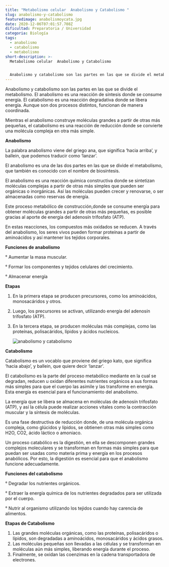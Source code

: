 ```yaml
---
title: "Metabolismo celular  Anabolismo y Catabolismo "
slug: anabolismo-y-catabolismo
featuredimage: anabolismoycata.jpg
date: 2020-12-06T07:01:57.708Z
dificultad: Preparatoria / Universidad
categoria: Biología
tags:
  - anabolismo
  - catabolismo
  - metabolismo
short-description: >-
  Metabolismo celular  Anabolismo y Catabolismo 


  Anabolismo y catabolismo son las partes en las que se divide el metabolismo. El anabolismo es una reacción de síntesis donde se consume energía
---
```

Anabolismo y catabolismo son las partes en las que se divide el metabolismo. El anabolismo es una reacción de síntesis donde se consume energía. El catabolismo es una reacción degradativa donde se libera energía. Aunque son dos procesos distintos, funcionan de manera coordinada.

Mientras el anabolismo construye moléculas grandes a partir de otras más pequeñas, el catabolismo es una reacción de reducción donde se convierte una molécula compleja en otra más simple.

**Anabolismo** 

La palabra anabolismo viene del griego ana, que significa ‘hacia arriba’, y ballein, que podemos traducir como ‘lanzar’.

El anabolismo es una de las dos partes en las que se divide el metabolismo, que también es conocido con el nombre de biosíntesis.

El anabolismo es una reacción química constructiva donde se sintetizan moléculas complejas a partir de otras más simples que pueden ser orgánicas o inorgánicas. Así las moléculas pueden crecer y renovarse, o ser almacenadas como reservas de energía.

Este proceso metabólico de construcción,donde se consume energía para obtener moléculas grandes a partir de otras más pequeñas, es posible gracias al aporte de energía del adenosín trifosfato (ATP).

En estas reacciones, los compuestos más oxidados se reducen. A través del anabolismo, los seres vivos pueden formar proteínas a partir de aminoácidos y así mantener los tejidos corporales.

**Funciones de anabolismo** 

° Aumentar la masa muscular.

° Formar los componentes y tejidos celulares del crecimiento.

° Almacenar energía

**Etapas** 

1. En la primera etapa se producen precursores, como los aminoácidos, monosacáridos y otros.
2. Luego, los precursores se activan, utilizando energía del adenosín trifosfato (ATP).
3. En la tercera etapa, se producen moléculas más complejas, como las proteínas, polisacáridos, lípidos y ácidos nucleicos.

   ![anabolismo y catabolismo](/assets/anabolismoycatabolismo.jpg "anabolismo y catabolismo ")

**Catabolismo** 

Catabolismo es un vocablo que proviene del griego kato, que significa ‘hacia abajo’, y ballein, que quiere decir ‘lanzar’.

El catabolismo es la parte del proceso metabólico mediante en la cual se degradan, reducen u oxidan diferentes nutrientes orgánicos a sus formas más simples para que el cuerpo las asimile y las transforme en energía. Esta energía es esencial para el funcionamiento del anabolismo.

La energía que se libera se almacena en moléculas de adenosín trifosfato (ATP), y así la célula puede realizar acciones vitales como la contracción muscular y la síntesis de moléculas.

Es una fase destructiva de reducción donde, de una molécula orgánica compleja, como glúcidos y lípidos, se obtienen otras más simples como H2O, CO2, ácido láctico o amoniaco.

Un proceso catabólico es la digestión, en ella se descomponen grandes complejos moleculares y se transforman en formas más simples para que puedan ser usadas como materia prima y energía en los procesos anabólicos. Por esto, la digestión es esencial para que el anabolismo funcione adecuadamente.

**Funciones del catabolismo** 

° Degradar los nutrientes orgánicos.

° Extraer la energía química de los nutrientes degradados para ser utilizada por el cuerpo.

° Nutrir al organismo utilizando los tejidos cuando hay carencia de alimentos.

**Etapas de Catabolismo** 

1. Las grandes moléculas orgánicas, como las proteínas, polisacáridos o lípidos, son degradadas a aminoácidos, monosacáridos y ácidos grasos.
2. Las moléculas pequeñas son llevadas a las células y se transforman en moléculas aún más simples, liberando energía durante el proceso.
3. Finalmente, se oxidan las coenzimas en la cadena transportadora de electrones.